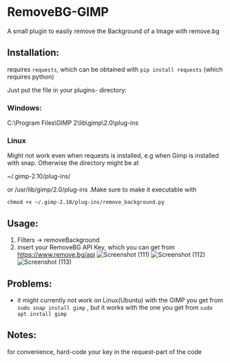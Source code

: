 # RemoveBG-GIMP
A small plugin to easily remove the Background of a Image with remove.bg

## Installation:
requires `requests`, which can be obtained with `pip install requests` (which requires python)

Just put the file in your plugins- directory:
### Windows: 
C:\Program Files\GIMP 2\lib\gimp\2.0\plug-ins
### Linux
Might not work even when requests is installed, e.g when Gimp is installed with snap. Otherwise the directory might be at

~/.gimp-2.10/plug-ins/

or /usr/lib/gimp/2.0/plug-ins   .Make sure to make it executable with

 `chmod +x ~/.gimp-2.10/plug-ins/remove_background.py`

## Usage:
1. Filters -> removeBackground
2. insert your RemoveBG API Key, which you can get from https://www.remove.bg/api
![Screenshot (111)](https://user-images.githubusercontent.com/66686353/84802853-773a8080-b001-11ea-9c1a-5da90977a010.png)
![Screenshot (112)](https://user-images.githubusercontent.com/66686353/84803152-e1532580-b001-11ea-9bf5-ff2061c3f061.png)
![Screenshot (113)](https://user-images.githubusercontent.com/66686353/84802857-786bad80-b001-11ea-9bdd-be2c37bbea8d.png)

## Problems:
- it might currently not work on Linux(Ubuntu) with the GIMP you get from `sudo snap install gimp` , but it works with the one you get from `sudo apt install gimp`

## Notes:
for convenience, hard-code your key in the request-part of the code
